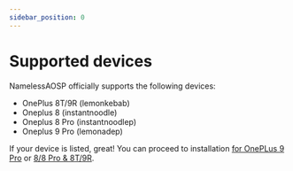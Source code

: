 ```yaml
---
sidebar_position: 0
---
```


# Supported devices

NamelessAOSP officially supports the following devices:

- OnePlus 8T/9R (lemonkebab)
- Oneplus 8 (instantnoodle)
- Oneplus 8 Pro (instantnoodlep)
- Oneplus 9 Pro (lemonadep)

If your device is listed, great! You can proceed to installation [for OnePLus 9 Pro](faq/9PRO.md) or [8/8 Pro & 8T/9R](faq/8_9R.md).